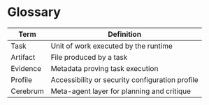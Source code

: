 # Glossary

| Term | Definition |
| ---- | ---------- |
| Task | Unit of work executed by the runtime |
| Artifact | File produced by a task |
| Evidence | Metadata proving task execution |
| Profile | Accessibility or security configuration profile |
| Cerebrum | Meta-agent layer for planning and critique |
